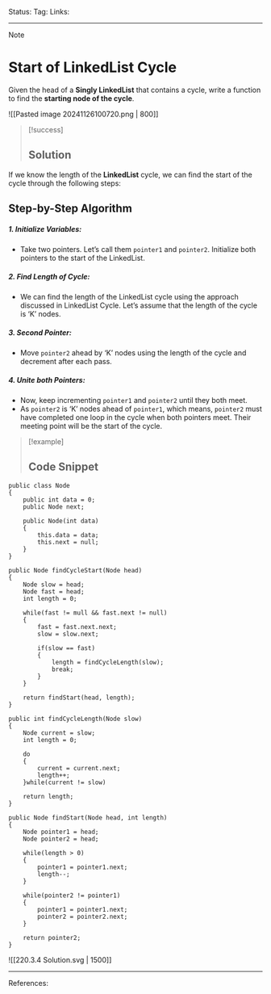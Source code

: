 Status: 
Tag:
Links:

---
> [!note] 
>  # Start of LinkedList Cycle

Given the head of a **Singly LinkedList** that contains a cycle, write a function to find the **starting node of the cycle**.

![[Pasted image 20241126100720.png | 800]]


> [!success] 
> ## Solution 

If we know the length of the **LinkedList** cycle, we can find the start of the cycle through the following steps:
## Step-by-Step Algorithm

##### 1. Initialize Variables:

   - Take two pointers. Let’s call them `pointer1` and `pointer2`. Initialize both pointers to the start of the LinkedList.

##### 2. Find Length of Cycle:

   - We can find the length of the LinkedList cycle using the approach discussed in LinkedList Cycle. Let’s assume that the length of the cycle is ‘K’ nodes.

##### 3. Second Pointer:

   - Move `pointer2` ahead by ‘K’ nodes using the length of the cycle and decrement after each pass.

##### 4. Unite both Pointers:

   - Now, keep incrementing `pointer1` and `pointer2` until they both meet. 
   - As `pointer2` is ‘K’ nodes ahead of `pointer1`, which means, `pointer2` must have completed one loop in the cycle when both pointers meet. Their meeting point will be the start of the cycle.


> [!example] 
>  ## Code Snippet

``` run-csharp
public class Node
{
	public int data = 0;
	public Node next;
	
	public Node(int data)
	{
		this.data = data;
		this.next = null;
	}
}
```

``` run-csharp
public Node findCycleStart(Node head)
{
	Node slow = head;
	Node fast = head;
	int length = 0;
	
	while(fast != mull && fast.next != null)
	{
		fast = fast.next.next;
		slow = slow.next;
		
		if(slow == fast)
		{
			length = findCycleLength(slow);
			break; 
		}
	}
	
	return findStart(head, length);
}
```

``` run-csharp
public int findCycleLength(Node slow)
{
	Node current = slow;
	int length = 0;
	
	do
	{
		current = current.next;
		length++;
	}while(current != slow)
	
	return length;
}
```

``` run-csharp
public Node findStart(Node head, int length)
{
	Node pointer1 = head;
	Node pointer2 = head;
	
	while(length > 0)
	{
		pointer1 = pointer1.next;
		length--;
	}
	
	while(pointer2 != pointer1)
	{
		pointer1 = pointer1.next;
		pointer2 = pointer2.next;
	}
	
	return pointer2;
}
```

![[220.3.4 Solution.svg | 1500]]














---
References: